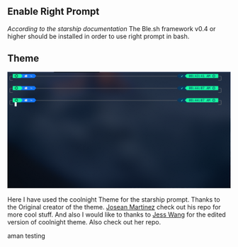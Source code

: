## Enable Right Prompt

_According to the starship documentation_
The Ble.sh framework v0.4 or higher should be installed in order to use right prompt in bash.

## Theme

![Coolnight_theme](./coolnight_theme.png)

Here I have used the coolnight Theme for the starship prompt.
Thanks to the Original creator of the theme. [Josean Martinez](https://github.com/josean-dev/dev-environment-files) check out his repo for more cool stuff.
And also I would like to thanks to [Jess Wang](https://github.com/theRubberDuckiee/dev-environment-files) for the edited version of coolnight theme. Also check out her repo.

aman testing
